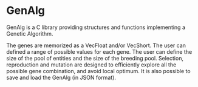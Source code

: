 # GenAlg
GenAlg is a C library providing structures and functions implementing a Genetic Algorithm.

The genes are memorized as a VecFloat and/or VecShort. The user can defined a range of possible values for each gene. The user can define the size of the pool of entities and the size of the breeding pool. Selection, reproduction and mutation are designed to efficiently explore all the possible gene combination, and avoid local optimum. It is also possible to save and load the GenAlg (in JSON format).
